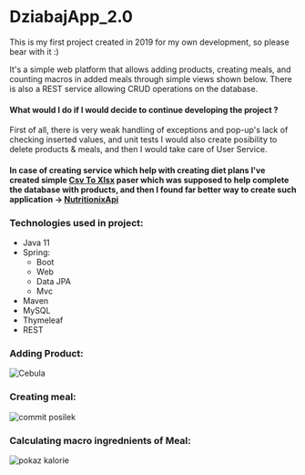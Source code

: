 # DziabajApp_2.0

This is my first project created in 2019 for my own development, so please bear with it :)

It's a simple web platform that allows adding products, creating meals, and counting macros in added meals through simple views shown below.
There is also a REST service allowing CRUD operations on the database. 

#### What would I do if I would decide to continue developing the project ?
First of all, there is very weak handling of exceptions and pop-up's lack of checking inserted values, and unit tests
I would also create posibility to delete products & meals, and then I would take care of User Service.
#### In case of creating service which help with creating diet plans I've created simple [Csv To Xlsx](https://github.com/PatrykSzymonMlynczak/CsvToXlsx) paser which was supposed to help complete the database with products, and then I found far better way to create such application -> [NutritionixApi](https://github.com/PatrykSzymonMlynczak/NutritionixApi) 



### Technologies used in project: 
* Java 11
* Spring: 
  * Boot
  * Web
  * Data JPA
  * Mvc
* Maven 
* MySQL
* Thymeleaf
* REST

### Adding Product:

![Cebula](https://user-images.githubusercontent.com/44747531/121522719-af4a8880-c9f5-11eb-8d5d-0e6e2a9af5ab.PNG)

### Creating meal:

![commit posilek](https://user-images.githubusercontent.com/44747531/121522825-cb4e2a00-c9f5-11eb-9aa0-bb990ffe45e0.PNG)

### Calculating macro ingrednients of Meal:

![pokaz kalorie](https://user-images.githubusercontent.com/44747531/121522913-e751cb80-c9f5-11eb-999b-84f6ff52dde8.PNG)







